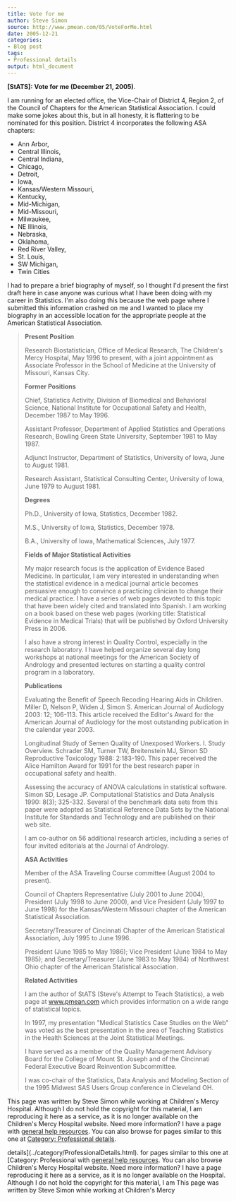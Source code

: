 ```yaml
---
title: Vote for me
author: Steve Simon
source: http://www.pmean.com/05/VoteForMe.html
date: 2005-12-21
categories:
- Blog post
tags:
- Professional details
output: html_document
---
```

**[StATS]:** **Vote for me (December 21, 2005)**.

I am running for an elected office, the Vice-Chair of District 4, Region
2, of the Council of Chapters for the American Statistical Association.
I could make some jokes about this, but in all honesty, it is flattering
to be nominated for this position. District 4 incorporates the following
ASA chapters:

-   Ann Arbor,
-   Central Illinois,
-   Central Indiana,
-   Chicago,
-   Detroit,
-   Iowa,
-   Kansas/Western Missouri,
-   Kentucky,
-   Mid-Michigan,
-   Mid-Missouri,
-   Milwaukee,
-   NE Illinois,
-   Nebraska,
-   Oklahoma,
-   Red River Valley,
-   St. Louis,
-   SW Michigan,
-   Twin Cities

I had to prepare a brief biography of myself, so I thought I\'d present
the first draft here in case anyone was curious what I have been doing
with my career in Statistics. I\'m also doing this because the web page
where I submitted this information crashed on me and I wanted to place
my biography in an accessible location for the appropriate people at the
American Statistical Association.

> **Present Position**
>
> Research Biostatistician, Office of Medical Research, The Children\'s
> Mercy Hospital, May 1996 to present, with a joint appointment as
> Associate Professor in the School of Medicine at the University of
> Missouri, Kansas City.
>
> **Former Positions**
>
> Chief, Statistics Activity, Division of Biomedical and Behavioral
> Science, National Institute for Occupational Safety and Health,
> December 1987 to May 1996.
>
> Assistant Professor, Department of Applied Statistics and Operations
> Research, Bowling Green State University, September 1981 to May 1987.
>
> Adjunct Instructor, Department of Statistics, University of Iowa, June
> to August 1981.
>
> Research Assistant, Statistical Consulting Center, University of Iowa,
> June 1979 to August 1981.
>
> **Degrees**
>
> Ph.D., University of Iowa, Statistics, December 1982.
>
> M.S., University of Iowa, Statistics, December 1978.
>
> B.A., University of Iowa, Mathematical Sciences, July 1977.
>
> **Fields of Major Statistical Activities**
>
> My major research focus is the application of Evidence Based Medicine.
> In particular, I am very interested in understanding when the
> statistical evidence in a medical journal article becomes persuasive
> enough to convince a practicing clinician to change their medical
> practice. I have a series of web pages devoted to this topic that have
> been widely cited and translated into Spanish. I am working on a book
> based on these web pages (working title: Statistical Evidence in
> Medical Trials) that will be published by Oxford University Press in
> 2006.
>
> I also have a strong interest in Quality Control, especially in the
> research laboratory. I have helped organize several day long workshops
> at national meetings for the American Society of Andrology and
> presented lectures on starting a quality control program in a
> laboratory.
>
> **Publications**
>
> Evaluating the Benefit of Speech Recoding Hearing Aids in Children.
> Miller D, Nelson P, Widen J, Simon S. American Journal of Audiology
> 2003: 12; 106-113. This article received the Editor\'s Award for the
> American Journal of Audiology for the most outstanding publication in
> the calendar year 2003.
>
> Longitudinal Study of Semen Quality of Unexposed Workers. I. Study
> Overview. Schrader SM, Turner TW, Breitenstein MJ, Simon SD
> Reproductive Toxicology 1988: 2:183-190. This paper received the Alice
> Hamilton Award for 1991 for the best research paper in occupational
> safety and health.
>
> Assessing the accuracy of ANOVA calculations in statistical software.
> Simon SD, Lesage JP. Computational Statistics and Data Analysis 1990:
> 8(3); 325-332. Several of the benchmark data sets from this paper were
> adopted as Statistical Reference Data Sets by the National Institute
> for Standards and Technology and are published on their web site.
>
> I am co-author on 56 additional research articles, including a series
> of four invited editorials at the Journal of Andrology.
>
> **ASA Activities**
>
> Member of the ASA Traveling Course committee (August 2004 to present).
>
> Council of Chapters Representative (July 2001 to June 2004), President
> (July 1998 to June 2000), and Vice President (July 1997 to June 1998)
> for the Kansas/Western Missouri chapter of the American Statistical
> Association.
>
> Secretary/Treasurer of Cincinnati Chapter of the American Statistical
> Association, July 1995 to June 1996.
>
> President (June 1985 to May 1986); Vice President (June 1984 to May
> 1985); and Secretary/Treasurer (June 1983 to May 1984) of Northwest
> Ohio chapter of the American Statistical Association.
>
> **Related Activities**
>
> I am the author of StATS (Steve\'s Attempt to Teach Statistics), a web
> page at www.pmean.com which provides information on a
> wide range of statistical topics.
>
> In 1997, my presentation \"Medical Statistics Case Studies on the
> Web\" was voted as the best presentation in the area of Teaching
> Statistics in the Health Sciences at the Joint Statistical Meetings.
>
> I have served as a member of the Quality Management Advisory Board for
> the College of Mount St. Joseph and of the Cincinnati Federal
> Executive Board Reinvention Subcommittee.
>
> I was co-chair of the Statistics, Data Analysis and Modeling Section
> of the 1995 Midwest SAS Users Group conference in Cleveland OH.

This page was written by Steve Simon while working at Children\'s Mercy
Hospital. Although I do not hold the copyright for this material, I am
reproducing it here as a service, as it is no longer available on the
Children\'s Mercy Hospital website. Need more information? I have a page
with [general help resources](../GeneralHelp.html). You can also browse
for pages similar to this one at [Category: Professional
details](../category/ProfessionalDetails.html).
<!---More--->
details](../category/ProfessionalDetails.html).
for pages similar to this one at [Category: Professional
with [general help resources](../GeneralHelp.html). You can also browse
Children\'s Mercy Hospital website. Need more information? I have a page
reproducing it here as a service, as it is no longer available on the
Hospital. Although I do not hold the copyright for this material, I am
This page was written by Steve Simon while working at Children\'s Mercy

<!---Do not use
**[StATS]:** **Vote for me (December 21, 2005)**.
This page was written by Steve Simon while working at Children\'s Mercy
Hospital. Although I do not hold the copyright for this material, I am
reproducing it here as a service, as it is no longer available on the
Children\'s Mercy Hospital website. Need more information? I have a page
with [general help resources](../GeneralHelp.html). You can also browse
for pages similar to this one at [Category: Professional
details](../category/ProfessionalDetails.html).
--->

